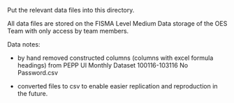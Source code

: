 Put the relevant data files into this directory.

All data files are stored on the FISMA Level Medium Data storage of the OES Team with only access by team members.

Data notes:

 - by hand removed constructed columns (columns with excel formula headings) from PEPP UI Monthly Dataset 100116-103116 No Password.csv

 - converted files to csv to enable easier replication and reproduction in the future.
